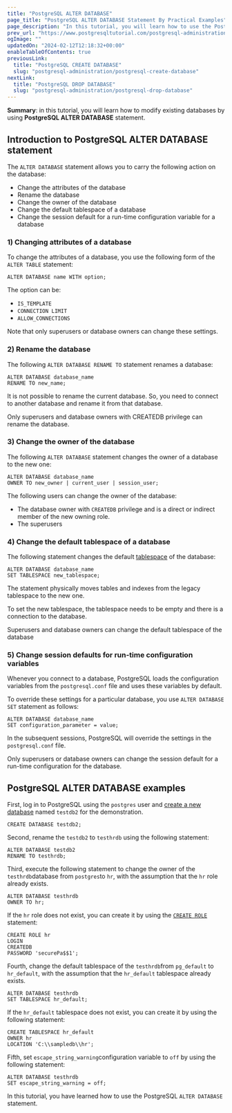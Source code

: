 ```yaml
---
title: "PostgreSQL ALTER DATABASE"
page_title: "PostgreSQL ALTER DATABASE Statement By Practical Examples"
page_description: "In this tutorial, you will learn how to use the PostgreSQL ALTER DATABASE to modify an existing database."
prev_url: "https://www.postgresqltutorial.com/postgresql-administration/postgresql-alter-database/"
ogImage: ""
updatedOn: "2024-02-12T12:18:32+00:00"
enableTableOfContents: true
previousLink: 
  title: "PostgreSQL CREATE DATABASE"
  slug: "postgresql-administration/postgresql-create-database"
nextLink: 
  title: "PostgreSQL DROP DATABASE"
  slug: "postgresql-administration/postgresql-drop-database"
---
```





**Summary**: in this tutorial, you will learn how to modify existing databases by using **PostgreSQL ALTER DATABASE** statement.


## Introduction to PostgreSQL ALTER DATABASE statement

The `ALTER DATABASE` statement allows you to carry the following action on the database:

* Change the attributes of the database
* Rename the database
* Change the owner of the database
* Change the default tablespace of a database
* Change the session default for a run\-time configuration variable for a database


### 1\) Changing attributes of a database

To change the attributes of a database, you use the following form of the `ALTER TABLE` statement:


```pgsql
ALTER DATABASE name WITH option;
```
The option can be:

* `IS_TEMPLATE`
* `CONNECTION LIMIT`
* `ALLOW_CONNECTIONS`

Note that only superusers or database owners can change these settings.


### 2\) Rename the database

The following `ALTER DATABASE RENAME TO` statement renames a database:


```pgsql
ALTER DATABASE database_name
RENAME TO new_name;
```
It is not possible to rename the current database. So, you need to connect to another database and rename it from that database.

Only superusers and database owners with CREATEDB privilege can rename the database.


### 3\) Change the owner of the database

The following `ALTER DATABASE` statement changes the owner of a database to the new one:


```pgsql
ALTER DATABASE database_name
OWNER TO new_owner | current_user | session_user;
```
The following users can change the owner of the database:

* The database owner with `CREATEDB` privilege and is a direct or indirect member of the new owning role.
* The superusers


### 4\) Change the default tablespace of a database

The following statement changes the default [tablespace](postgresql-create-tablespace "PostgreSQL Creating Tablespaces") of the database:


```pgsql
ALTER DATABASE database_name
SET TABLESPACE new_tablespace;
```
The statement physically moves tables and indexes from the legacy tablespace to the new one.

To set the new tablespace, the tablespace needs to be empty and there is a connection to the database.

Superusers and database owners can change the default tablespace of the database


### 5\) Change session defaults for run\-time configuration variables

Whenever you connect to a database, PostgreSQL loads the configuration variables from the `postgresql.conf` file and uses these variables by default.

To override these settings for a particular database, you use `ALTER DATABASE SET` statement as follows:


```pgsql
ALTER DATABASE database_name
SET configuration_parameter = value;
```
In the subsequent sessions, PostgreSQL will override the settings in the `postgresql.conf` file.

Only superusers or database owners can change the session default for a run\-time configuration for the database.


## PostgreSQL ALTER DATABASE examples

First, log in to PostgreSQL using the `postgres` user and [create a new database](postgresql-create-database "PostgreSQL CREATE DATABASE") named `testdb2` for the demonstration.


```pgsql
CREATE DATABASE testdb2;
```
Second, rename the `testdb2` to `testhrdb` using the following statement:


```pgsql
ALTER DATABASE testdb2 
RENAME TO testhrdb;
```
Third, execute the following statement to change the owner of the `testhrdb`database from `postgres`to `hr`, with the assumption that the `hr` role already exists.


```pgsql
ALTER DATABASE testhrdb 
OWNER TO hr;
```
If the `hr` role does not exist, you can create it by using the [`CREATE ROLE`](postgresql-roles) statement:


```pgsql
CREATE ROLE hr
LOGIN 
CREATEDB
PASSWORD 'securePa$$1';
```
Fourth, change the default tablespace of the `testhrdb`from `pg_default` to `hr_default`, with the assumption that the `hr_default` tablespace already exists.


```pgsql
ALTER DATABASE testhrdb
SET TABLESPACE hr_default;
```
If the `hr_default` tablespace does not exist, you can create it by using the following statement:


```pgsql
CREATE TABLESPACE hr_default
OWNER hr
LOCATION 'C:\\sampledb\\hr';
```
Fifth, set `escape_string_warning`configuration variable to `off` by using the following statement:


```pgsql
ALTER DATABASE testhrdb 
SET escape_string_warning = off;
```
In this tutorial, you have learned how to use the PostgreSQL `ALTER DATABASE` statement.

